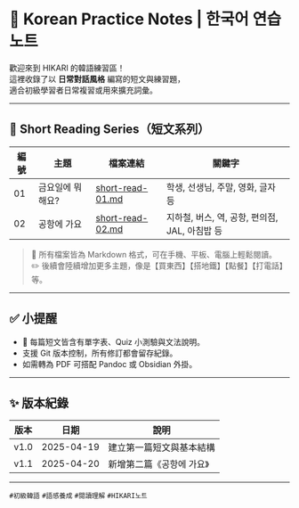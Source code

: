 # 📘 Korean Practice Notes | 한국어 연습 노트

歡迎來到 HIKARI 的韓語練習區！  
這裡收錄了以 **日常對話風格** 編寫的短文與練習題，  
適合初級學習者日常複習或用來擴充詞彙。

---

## 📂 Short Reading Series（短文系列）

| 編號 | 主題                   | 檔案連結            | 關鍵字                                          |
|------|------------------------|---------------------|-------------------------------------------------|
| 01   | 금요일에 뭐 해요?       | [short-read-01.md](./short-read-01.md) | 학생, 선생님, 주말, 영화, 글자 등               |
| 02   | 공항에 가요             | [short-read-02.md](./short-read-02.md) | 지하철, 버스, 역, 공항, 편의점, JAL, 아침밥 등 |

> 📌 所有檔案皆為 Markdown 格式，可在手機、平板、電腦上輕鬆閱讀。  
> ✏️ 後續會陸續增加更多主題，像是【買東西】【搭地鐵】【點餐】【打電話】等。

---

## ✅ 小提醒

- 📖 每篇短文皆含有單字表、Quiz 小測驗與文法說明。
- 支援 Git 版本控制，所有修訂都會留存紀錄。
- 如需轉為 PDF 可搭配 Pandoc 或 Obsidian 外掛。

---

## ✨ 版本紀錄

| 版本  | 日期       | 說明                                  |
|-------|------------|---------------------------------------|
| v1.0  | 2025-04-19 | 建立第一篇短文與基本結構               |
| v1.1  | 2025-04-20 | 新增第二篇《공항에 가요》              |

---

`#初級韓語` `#語感養成` `#閱讀理解` `#HIKARI노트`
